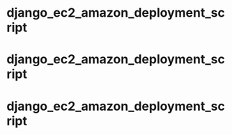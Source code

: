 # django_ec2_amazon_deployment_script
# django_ec2_amazon_deployment_script
# django_ec2_amazon_deployment_script

